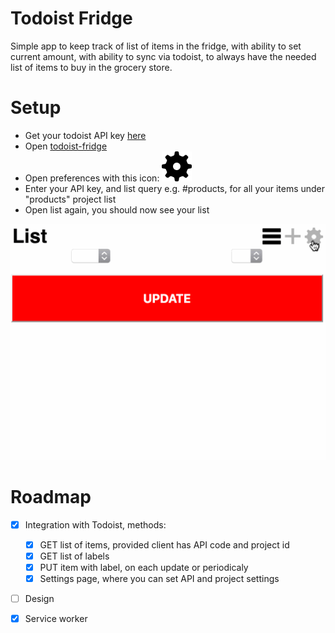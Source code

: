 # Todoist Fridge

Simple app to keep track of list of items in the fridge, with ability to set current amount, with ability to sync via todoist, to always  have the needed list of items to buy in the grocery store.

# Setup

- Get your todoist API key [here](https://todoist.com/prefs/integrations)
- Open [todoist-fridge](https://dkunin.github.io/todoist-fridge)
- Open preferences with this icon: ![icon](./assets/settings.svg)
- Enter your API key, and list query e.g. #products, for all your items under "products" project list
- Open list again, you should now see your list

![introduction](./assets/todoist-fridge-introduction.gif)

# Roadmap

- [x] Integration with Todoist, methods: 
    - [x] GET list of items, provided client has API code and project id
    - [x] GET list of labels
    - [x] PUT item with label, on each update or periodicaly
    - [x] Settings page, where you can set API and project settings
- [ ] Design
- [x] Service worker

